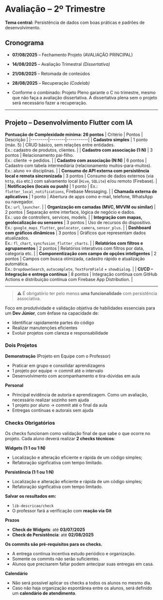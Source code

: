 # Avaliação – 2º Trimestre
**Tema central:** Persistência de dados com boas práticas e padrões de desenvolvimento.

## Cronograma

- **07/08/2025** – Fechamento Projeto (AVALIAÇÃO PRINCIPAL)
- **14/08/2025** – Avaliação Trimestral *(Dissertativa)*
- **21/08/2025** – Retomada de conteúdos  
- **28/08/2025** – Recuperação *(Codelab)*

- Conforme o combinado: Projeto Pleno garante o C no trimestre, mesmo que não faça a avaliação dissertativa. A dissertativa plena sem o projeto será necessário fazer a recuperação.  

---

## Projeto – Desenvolvimento Flutter com IA

**Pontuação de Complexidade mínima: 26 pontos**
| Critério | Pontos | Descrição |
|---------|--------|-----------|
| **Cadastro simples** | 1 ponto (máx. 5) | CRUD básico, sem relações entre entidades. <br>Ex.: cadastro de produtos, clientes. |
| **Cadastro com associação (1:N)** | 3 pontos | Relacionamento pai-filho. <br>Ex.: cliente → pedidos. |
| **Cadastro com associação (N:N)** | 6 pontos | Cadastro com tabela intermediária (relacionamento muitos-para-muitos). <br>Ex.: aluno ↔ disciplinas. |
| **Consumo de API externa com persistência local e remota sincronizada** | 3 pontos | Consumo de dados externos (via `http`, `dio` etc.) com salvamento local (`Hive`, `SQLite`) e/ou remoto (Firebase). |
| **Notificações (locais ou push)** | 1 ponto | Ex.: `flutter_local_notifications`, Firebase Messaging. |
| **Chamada externa de aplicativos** | 1 ponto | Abertura de apps como e-mail, telefone, WhatsApp ou navegador. <br>Ex.: `url_launcher`. |
| **Organização em camadas (MVC, MVVM ou similar)** | 2 pontos | Separação entre interface, lógica de negócio e dados. <br>Ex.: uso de controllers, services, models. |
| **Integração com mapas, geolocalização ou sensores** | 3 pontos | Uso de recursos do dispositivo. <br>Ex.: `google_maps_flutter`, `geolocator`, `camera`, `sensor_plus`. |
| **Dashboard com gráficos dinâmicos** | 3 pontos | Gráficos que representam dados atualizados. <br>Ex.: `fl_chart`, `syncfusion_flutter_charts`. |
| **Relatórios com filtros e agrupamentos** | 2 pontos | Relatórios interativos com filtros por data, categoria etc. |
| **Componentização com campo de opções inteligentes** | 2 pontos | Campos com busca otimizada, cadastro rápido e atualização automática. <br>Ex.: `DropdownSearch`, `autocomplete`, `TextFormField` + `showDialog`. |
| **CI/CD – Integração e entrega contínua** | 8 pontos | Integração contínua com GitHub Actions e distribuição contínua com Firebase App Distribution. |

---
  > ⚠️ É obrigatório ter pelo menos **uma funcionalidade** com persistência associativa.

Foco em produtividade e validação objetiva de habilidades essenciais para um **Dev Júnior**, com ênfase na capacidade de:

- Identificar rapidamente partes do código
- Realizar manutenções eficientes
- Evoluir projetos com clareza e responsabilidade

### Dois Projetos
**Demonstração** (Projeto em Equipe com o Professor)
- Praticar em grupo e consolidar aprendizagens  
- 1 projeto por equipe → commit até o intervalo   
- Desenvolvimento com acompanhamento e tira-dúvidas em aula   
  
**Personal**
- Principal evidência de autoria e aprendizagem. Como um avaliação, necessário realizar sozinho sem ajuda  
- 1 projeto por aluno → commit até o final da aula  
- Entregas contínuas e autorais sem ajuda  

### Checks Obrigatórios
Os checks funcionam como validação final de que sabe o que ocorre no projeto. Cada aluno deverá realizar **2 checks técnicos**:
  
**Widgets (1:1 ou 1:N)**
- Localização e alteração eficiente e rápida de um código simples;    
- Refatoração signficativa com tempo limitado.    
  
**Persistência (1:1 ou 1:N)** 
- Localização e alteração eficiente e rápida de um código simples;    
- Refatoração signficativa com tempo limitado.      
  
**Salvar os resultados em:**  
- `lib-descricao/check`
- O professor fará a verificação com **reação via Git**
  
**Prazos**
- **Check de Widgets**: até **03/07/2025**  
- **Check de Persistência**: até **02/08/2025**  
  
**Os commits são pré-requisitos para os checks.**  
- A entrega contínua incentiva estudo periódico e organização.  
- Somente os commits não serão suficientes.
- Alunos que precisarem faltar podem antecipar suas entregas em casa.
  
**Calendário**
- Não será possível aplicar os checks a todos os alunos no mesmo dia.  
- Caso não haja organização espontânea entre os alunos, será definido um **calendário de atendimento**.


